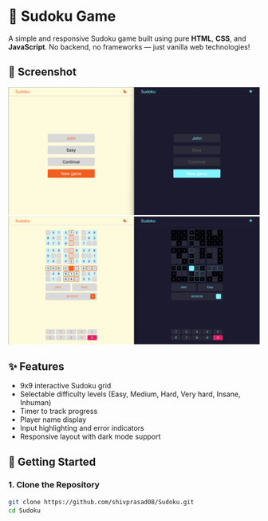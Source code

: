 # 🧩 Sudoku Game

A simple and responsive Sudoku game built using pure **HTML**, **CSS**, and **JavaScript**. No backend, no frameworks — just vanilla web technologies!

## 📸 Screenshot

![Main screen](./static/images/SS1.png)
![Game screen](./static/images/SS2.png)

## ✨ Features

- 9x9 interactive Sudoku grid
- Selectable difficulty levels (Easy, Medium, Hard, Very hard, Insane, Inhuman)
- Timer to track progress
- Player name display
- Input highlighting and error indicators
- Responsive layout with dark mode support

## 🚀 Getting Started

### 1. Clone the Repository

```bash
git clone https://github.com/shivprasad08/Sudoku.git
cd Sudoku
